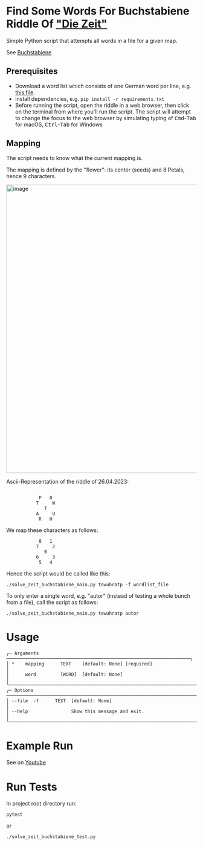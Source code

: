 # Find Some Words For Buchstabiene Riddle Of ["Die Zeit"](https://zeit.de)

Simple Python script that attempts all words in a file for a given map.

See [Buchstabiene](https://spiele.zeit.de/buchstabiene/)

## Prerequisites
- Download a word list which consists of one German word per line, e.g. [this file](https://gist.github.com/MarvinJWendt/2f4f4154b8ae218600eb091a5706b5f4).
- install dependencies, e.g. `pip install -r requirements.txt`
- Before running the script, open the riddle in a web browser, then click on
	the terminal from where you'll run the script.  The script will attempt to
	change the focus to the web browser by simulating typing of <kbd>Cmd</kbd>-<kbd>Tab</kbd> for macOS,
	<kbd>Ctrl</kbd>-<kbd>Tab</kbd> for Windows

## Mapping

The script needs to know what the current mapping is.

The mapping is defined by the "flower": its center (seeds) and 8 Petals, hence 9 characters.

<img width="764" alt="image" src="https://github.com/bwagner/solve_zeit_buchstabiene/assets/447049/90cfd0b6-73ae-4921-9407-a4c79bbc72be">

Ascii-Representation of the riddle of 26.04.2023:
```

            P   O
           T     W
              T
           A     U
            R   H

```
We map these characters as follows:
```
            8   1
           7     2
              0
           6     3
            5   4

```
Hence the script would be called like this:

`./solve_zeit_buchstabiene_main.py towuhratp -f wordlist_file`

To only enter a single word, e.g. "autor" (instead of testing a whole bunch from a file), call the script as follows:

`./solve_zeit_buchstabiene_main.py towuhratp autor`
# Usage
```
╭─ Arguments ────────────────────────────────────────────────────────────────────╮
│ *    mapping      TEXT    [default: None] [required]                           │
│      word         [WORD]  [default: None]                                      │
╰────────────────────────────────────────────────────────────────────────────────╯
╭─ Options ──────────────────────────────────────────────────────────────────────╮
│ --file  -f      TEXT  [default: None]                                          │
│ --help                Show this message and exit.                              │
╰────────────────────────────────────────────────────────────────────────────────╯
```
# Example Run
See on [Youtube](https://youtu.be/O0rWH5hdgx0)
# Run Tests
In project root directory run:

`pytest`

or

`./solve_zeit_buchstabiene_test.py`